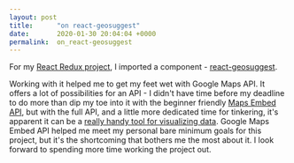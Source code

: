 ```yaml
---
layout: post
title:      "on react-geosuggest"
date:       2020-01-30 20:04:04 +0000
permalink:  on_react-geosuggest
---
```



For my [React Redux project](https://github.com/khongcodes2/Invitation), I imported a component - [react-geosuggest](https://github.com/ubilabs/react-geosuggest).

Working with it helped me to get my feet wet with Google Maps API. It offers a lot of possibilities for an API - I didn't have time before my deadline to do more than dip my toe into it with the beginner friendly [Maps Embed API](https://developers.google.com/maps/documentation/embed/start), but with the full API, and a little more dedicated time for tinkering, it's apparent it can be a [really handy tool for visualizing data](https://developers.google.com/maps/documentation/javascript/earthquakes). Google Maps Embed API helped me meet my personal bare minimum goals for this project, but it's the shortcoming that bothers me the most about it. I look forward to spending more time working the project out.
